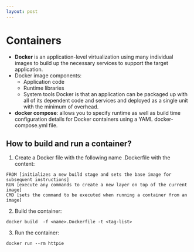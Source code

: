 ```yaml
---
layout: post
---
```


# Containers 

- **Docker** is an application-level virtualization using many individual images to build up the necessary services to support the target application.
- Docker image components:
    - Application code​
    - Runtime libraries​
    - System tools​
Docker is that an application can be packaged up with all of its dependent code and services and deployed as a single unit with the minimum of overhead. 
- **docker compose**: allows you to specify runtime as well as build time configuration details for Docker containers using a YAML docker-compose.yml file.


## How to build and run a container?
1. Create a Docker file with the following name <name>.Dockerfile with the content:
```
FROM [initializes a new build stage and sets the base image for subsequent instructions]
RUN [execute any commands to create a new layer on top of the current image]
CMD [sets the command to be executed when running a container from an image]
```
2. Build the container:
```
docker build  -f <name>.Dockerfile -t <tag-list>
```
3. Run the container:
```
docker run --rm httpie
```